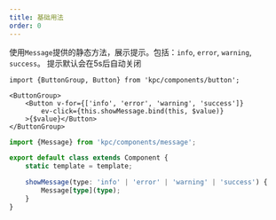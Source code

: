 ```yaml
---
title: 基础用法
order: 0
---
```


使用`Message`提供的静态方法，展示提示。包括：`info`, `error`, `warning`, `success`。
提示默认会在5s后自动关闭

```vdt
import {ButtonGroup, Button} from 'kpc/components/button';

<ButtonGroup>
    <Button v-for={['info', 'error', 'warning', 'success']}
        ev-click={this.showMessage.bind(this, $value)}
    >{$value}</Button>
</ButtonGroup>
```

```ts
import {Message} from 'kpc/components/message';

export default class extends Component {
    static template = template;

    showMessage(type: 'info' | 'error' | 'warning' | 'success') {
        Message[type](type);
    }
}
```
